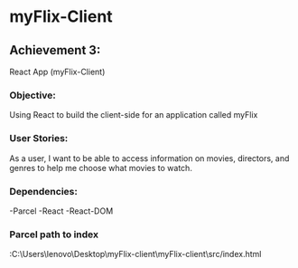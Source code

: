 # myFlix-Client
## Achievement 3: 
React App (myFlix-Client)

### Objective: 
Using React to build the client-side for an application called myFlix

### User Stories:
As a user, I want to be able to access information on movies, directors, and genres to help me choose what movies to watch.
### Dependencies: 
-Parcel -React -React-DOM
###  Parcel path to index
:C:\Users\lenovo\Desktop\myFlix-client\myFlix-client\src/index.html



